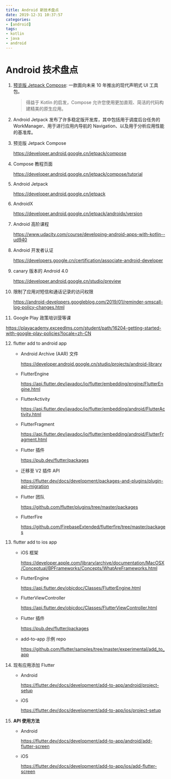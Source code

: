 ```yaml
---
title: Android 新技术盘点
date: 2019-12-31 10:37:57
categories:
- [android]
tags:
- kotlin
- java
- android
---
```


# Android 技术盘点

1. [预览版 Jetpack Compose](https://mp.weixin.qq.com/s?__biz=MzAwODY4OTk2Mg==&mid=2652051133&idx=1&sn=9b16cf47ab541912d2087c2462d9953f&scene=21#wechat_redirect): 一款面向未来 10 年推出的现代声明式 UI 工具包。

   > 得益于 Kotlin 的启发，Compose 允许您使用更加直观、简洁的代码构建精美的原生应用。

2. Android Jetpack 发布了许多稳定版开发库，其中包括用于调度后台任务的 WorkManager、用于进行应用内导航的 Navigation、以及用于分析应用性能的基准库。

   <!--more-->

3. 预览版 Jetpack Compose

   https://developer.android.google.cn/jetpack/compose

4. Compose 教程页面

   https://developer.android.google.cn/jetpack/compose/tutorial

5. Android Jetpack

   https://developer.android.google.cn/jetpack

6. AndroidX

   https://developer.android.google.cn/jetpack/androidx/version

7. Android 高阶课程

   https://www.udacity.com/course/developing-android-apps-with-kotlin--ud940

8. Android 开发者认证

   https://developers.google.cn/certification/associate-android-developer

9. canary 版本的 Android 4.0

   https://developer.android.google.cn/studio/preview

10. 限制了应用对短信和通话记录的访问权限

    https://android-developers.googleblog.com/2019/01/reminder-smscall-log-policy-changes.html

11. Google Play 政策培训营等课

https://playacademy.exceedlms.com/student/path/16204-getting-started-with-google-play-policies?locale=zh-CN

12. flutter add to  android app

    - Android Archive (AAR) 文件

      https://developer.android.google.cn/studio/projects/android-library

    - FlutterEngine

      https://api.flutter.dev/javadoc/io/flutter/embedding/engine/FlutterEngine.html

    - FlutterActivity

      https://api.flutter.dev/javadoc/io/flutter/embedding/android/FlutterActivity.html

    - FlutterFragment

      https://api.flutter.dev/javadoc/io/flutter/embedding/android/FlutterFragment.html

    - Flutter 插件

      https://pub.dev/flutter/packages

    - 迁移至 V2 插件 API

      https://flutter.dev/docs/development/packages-and-plugins/plugin-api-migration

    - Flutter 团队

      https://github.com/flutter/plugins/tree/master/packages

    - FlutterFire

      https://github.com/FirebaseExtended/flutterfire/tree/master/packages

13. flutter add to  ios app

    - iOS 框架

      https://developer.apple.com/library/archive/documentation/MacOSX/Conceptual/BPFrameworks/Concepts/WhatAreFrameworks.html

    - FlutterEngine

      https://api.flutter.dev/objcdoc/Classes/FlutterEngine.html

    - FlutterViewController

      https://api.flutter.dev/objcdoc/Classes/FlutterViewController.html

    - Flutter 插件

      https://pub.dev/flutter/packages

    - add-to-app 示例 repo

      https://github.com/flutter/samples/tree/master/experimental/add_to_app

14. 现有应用添加 Flutter

    - Android

      https://flutter.dev/docs/development/add-to-app/android/project-setup

    - iOS

      https://flutter.dev/docs/development/add-to-app/ios/project-setup

15. **API 使用方法**

    - Android

      https://flutter.dev/docs/development/add-to-app/android/add-flutter-screen

    - iOS

      https://flutter.dev/docs/development/add-to-app/ios/add-flutter-screen

